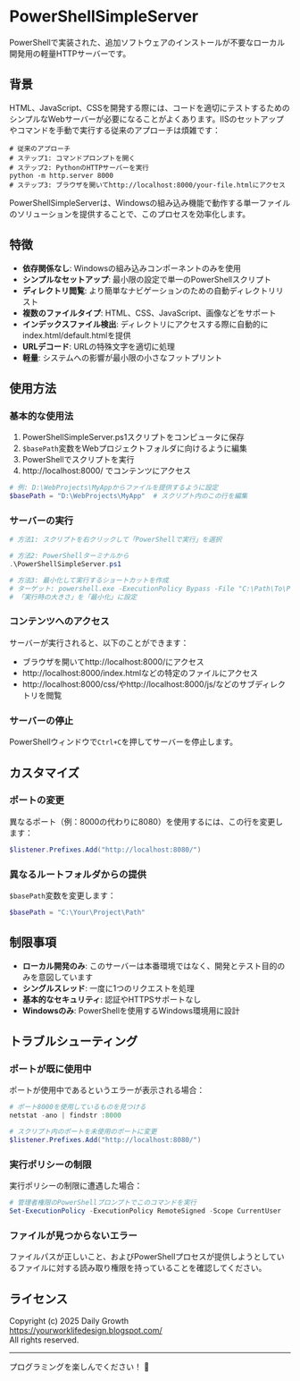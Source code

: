 # PowerShellSimpleServer

PowerShellで実装された、追加ソフトウェアのインストールが不要なローカル開発用の軽量HTTPサーバーです。

## 背景

HTML、JavaScript、CSSを開発する際には、コードを適切にテストするためのシンプルなWebサーバーが必要になることがよくあります。IISのセットアップやコマンドを手動で実行する従来のアプローチは煩雑です：

```
# 従来のアプローチ
# ステップ1: コマンドプロンプトを開く
# ステップ2: PythonのHTTPサーバーを実行
python -m http.server 8000
# ステップ3: ブラウザを開いてhttp://localhost:8000/your-file.htmlにアクセス
```

PowerShellSimpleServerは、Windowsの組み込み機能で動作する単一ファイルのソリューションを提供することで、このプロセスを効率化します。

## 特徴

- **依存関係なし**: Windowsの組み込みコンポーネントのみを使用
- **シンプルなセットアップ**: 最小限の設定で単一のPowerShellスクリプト
- **ディレクトリ閲覧**: より簡単なナビゲーションのための自動ディレクトリリスト
- **複数のファイルタイプ**: HTML、CSS、JavaScript、画像などをサポート
- **インデックスファイル検出**: ディレクトリにアクセスする際に自動的にindex.html/default.htmlを提供
- **URLデコード**: URLの特殊文字を適切に処理
- **軽量**: システムへの影響が最小限の小さなフットプリント

## 使用方法

### 基本的な使用法

1. PowerShellSimpleServer.ps1スクリプトをコンピュータに保存
2. `$basePath`変数をWebプロジェクトフォルダに向けるように編集
3. PowerShellでスクリプトを実行
4. http://localhost:8000/ でコンテンツにアクセス

```powershell
# 例: D:\WebProjects\MyAppからファイルを提供するように設定
$basePath = "D:\WebProjects\MyApp"  # スクリプト内のこの行を編集
```

### サーバーの実行

```powershell
# 方法1: スクリプトを右クリックして「PowerShellで実行」を選択

# 方法2: PowerShellターミナルから
.\PowerShellSimpleServer.ps1

# 方法3: 最小化して実行するショートカットを作成
# ターゲット: powershell.exe -ExecutionPolicy Bypass -File "C:\Path\To\PowerShellSimpleServer.ps1"
# 「実行時の大きさ」を「最小化」に設定
```

### コンテンツへのアクセス

サーバーが実行されると、以下のことができます：

- ブラウザを開いてhttp://localhost:8000/にアクセス
- http://localhost:8000/index.htmlなどの特定のファイルにアクセス
- http://localhost:8000/css/やhttp://localhost:8000/js/などのサブディレクトリを閲覧

### サーバーの停止

PowerShellウィンドウで`Ctrl+C`を押してサーバーを停止します。

## カスタマイズ

### ポートの変更

異なるポート（例：8000の代わりに8080）を使用するには、この行を変更します：

```powershell
$listener.Prefixes.Add("http://localhost:8080/")
```

### 異なるルートフォルダからの提供

`$basePath`変数を変更します：

```powershell
$basePath = "C:\Your\Project\Path"
```

## 制限事項

- **ローカル開発のみ**: このサーバーは本番環境ではなく、開発とテスト目的のみを意図しています
- **シングルスレッド**: 一度に1つのリクエストを処理
- **基本的なセキュリティ**: 認証やHTTPSサポートなし
- **Windowsのみ**: PowerShellを使用するWindows環境用に設計

## トラブルシューティング

### ポートが既に使用中

ポートが使用中であるというエラーが表示される場合：

```powershell
# ポート8000を使用しているものを見つける
netstat -ano | findstr :8000

# スクリプト内のポートを未使用のポートに変更
$listener.Prefixes.Add("http://localhost:8080/")
```

### 実行ポリシーの制限

実行ポリシーの制限に遭遇した場合：

```powershell
# 管理者権限のPowerShellプロンプトでこのコマンドを実行
Set-ExecutionPolicy -ExecutionPolicy RemoteSigned -Scope CurrentUser
```

### ファイルが見つからないエラー

ファイルパスが正しいこと、およびPowerShellプロセスが提供しようとしているファイルに対する読み取り権限を持っていることを確認してください。

## ライセンス

Copyright (c) 2025 Daily Growth  
https://yourworklifedesign.blogspot.com/  
All rights reserved.

---

プログラミングを楽しんでください！ 🚀